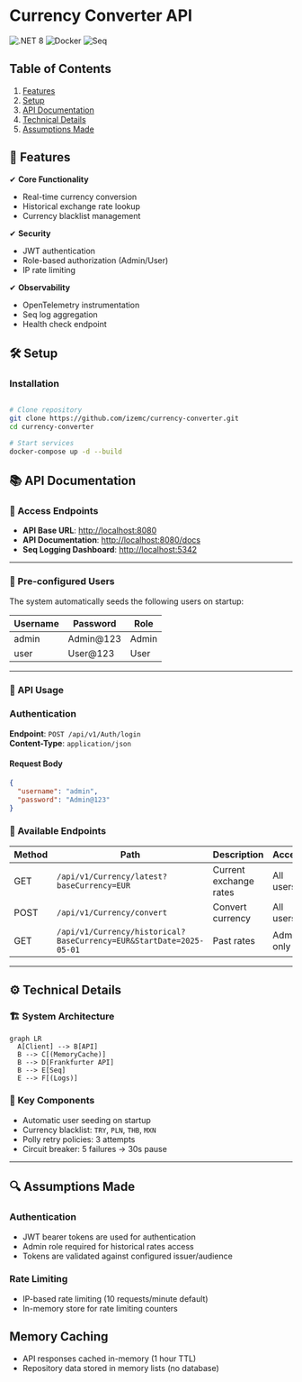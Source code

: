 # Currency Converter API

![.NET 8](https://img.shields.io/badge/.NET-8.0-512BD4)
![Docker](https://img.shields.io/badge/Docker-3.8-2496ED)
![Seq](https://img.shields.io/badge/Logging-Seq-5CB3FF)

## Table of Contents
1. [Features](#-features)
2. [Setup](#%EF%B8%8F-setup)
3. [API Documentation](#-api-documentation)
4. [Technical Details](#-technical-details)
5. [Assumptions Made](#-assumptions-made)

## 🌟 Features
✔ **Core Functionality**
- Real-time currency conversion
- Historical exchange rate lookup
- Currency blacklist management

✔ **Security**
- JWT authentication
- Role-based authorization (Admin/User)
- IP rate limiting

✔ **Observability**
- OpenTelemetry instrumentation
- Seq log aggregation
- Health check endpoint

## 🛠️ Setup

### Installation
```bash

# Clone repository
git clone https://github.com/izemc/currency-converter.git
cd currency-converter

# Start services
docker-compose up -d --build

```

## 📚 API Documentation

### 🔗 Access Endpoints

- **API Base URL**: [http://localhost:8080](http://localhost:8080)
- **API Documentation**: [http://localhost:8080/docs](http://localhost:8080/docs)
- **Seq Logging Dashboard**: [http://localhost:5342](http://localhost:5342)

---

### 👥 Pre-configured Users

The system automatically seeds the following users on startup:

| Username | Password   | Role  |
|----------|------------|-------|
| admin    | Admin@123  | Admin |
| user     | User@123   | User  |

---

### 🔐 API Usage

### Authentication

**Endpoint**: `POST /api/v1/Auth/login`  
**Content-Type**: `application/json`

#### Request Body
```json
{
  "username": "admin",
  "password": "Admin@123"
}
```

### 📡 Available Endpoints

| Method | Path                           | Description             | Access     |
|--------|--------------------------------|-------------------------|------------|
| GET    | `/api/v1/Currency/latest?baseCurrency=EUR`                                  | Current exchange rates  | All users  |
| POST   | `/api/v1/Currency/convert`                                                  | Convert currency        | All users  |
| GET    | `/api/v1/Currency/historical?BaseCurrency=EUR&StartDate=2025-05-01`         | Past rates              | Admin only |

---

## ⚙️ Technical Details

### 🏗️ System Architecture

```mermaid
graph LR
  A[Client] --> B[API]
  B --> C[(MemoryCache)]
  B --> D[Frankfurter API]
  B --> E[Seq]
  E --> F[(Logs)]
```

### 🧩 Key Components

- Automatic user seeding on startup
- Currency blacklist: `TRY`, `PLN`, `THB`, `MXN`
- Polly retry policies: 3 attempts
- Circuit breaker: 5 failures → 30s pause

---

## 🔍 Assumptions Made

### Authentication
- JWT bearer tokens are used for authentication  
- Admin role required for historical rates access  
- Tokens are validated against configured issuer/audience  

### Rate Limiting
- IP-based rate limiting (10 requests/minute default)  
- In-memory store for rate limiting counters

## Memory Caching
  - API responses cached in-memory (1 hour TTL)
  - Repository data stored in memory lists (no database)


